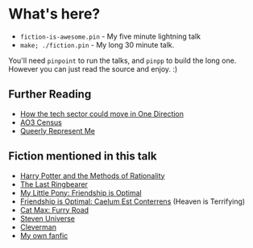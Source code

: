 # What's here?

- `fiction-is-awesome.pin` - My five minute lightning talk
- `make; ./fiction.pin` - My long 30 minute talk.

You'll need `pinpoint` to run the talks, and `pinpp` to build the long one.
However you can just read the source and enjoy. :)

## Further Reading

- [How the tech sector could move in One Direction](http://www.sachajudd.com/one-direction/)
- [AO3 Census](http://centrumlumina.tumblr.com/post/63208278796/ao3-census-masterpost)
- [Queerly Represent Me](https://queerlyrepresent.me/)

## Fiction mentioned in this talk

- [Harry Potter and the Methods of Rationality](https://hpmor.com/)
- [The Last Ringbearer](http://ymarkov.livejournal.com/280578.html)
- [My Little Pony: Friendship is Optimal](https://www.fimfiction.net/story/62074/friendship-is-optimal)
- [Friendship is Optimal: Caelum Est Conterrens](https://www.fimfiction.net/story/69770/friendship-is-optimal-caelum-est-conterrens) (Heaven is Terrifying)
- [Cat Max: Furry Road](http://terriblenerd.tumblr.com/post/139248472159/here-i-am-providing-quality-content-edit-here-i)
- [Steven Universe](https://en.wikipedia.org/wiki/Steven_Universe)
- [Cleverman](http://www.abc.net.au/tv/programs/cleverman/)
- [My own fanfic](http://archiveofourown.org/users/pjf)
